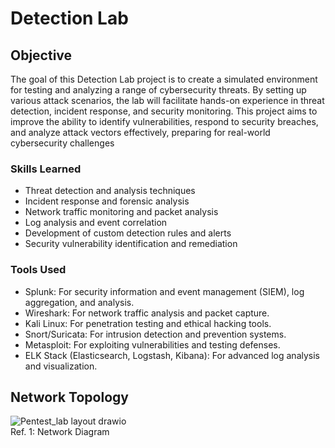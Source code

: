 # Detection Lab

## Objective

The goal of this Detection Lab project is to create a simulated environment for testing and analyzing a range of cybersecurity threats. By setting up various attack scenarios, the lab will facilitate hands-on experience in threat detection, incident response, and security monitoring. This project aims to improve the ability to identify vulnerabilities, respond to security breaches, and analyze attack vectors effectively, preparing for real-world cybersecurity challenges

### Skills Learned
- Threat detection and analysis techniques
- Incident response and forensic analysis
- Network traffic monitoring and packet analysis
- Log analysis and event correlation
- Development of custom detection rules and alerts
- Security vulnerability identification and remediation

### Tools Used
- Splunk: For security information and event management (SIEM), log aggregation, and analysis.
- Wireshark: For network traffic analysis and packet capture.
- Kali Linux: For penetration testing and ethical hacking tools.
- Snort/Suricata: For intrusion detection and prevention systems.
- Metasploit: For exploiting vulnerabilities and testing defenses.
- ELK Stack (Elasticsearch, Logstash, Kibana): For advanced log analysis and visualization.

## Network Topology

![Pentest_lab layout drawio](https://github.com/user-attachments/assets/67f7771f-2bf9-49c0-80cb-3c033d06ae2c)
<br><a> Ref. 1: Network Diagram </a></br>
